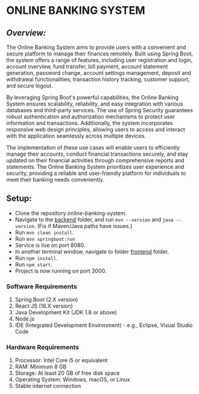 # ONLINE BANKING SYSTEM

## _Overview:_
The Online Banking System aims to provide users with a convenient and secure platform to manage their finances remotely. Built using Spring Boot, the system offers a range of features, including user registration and login, account overview, fund transfer, bill payment, account statement generation, password change, account settings management, deposit and withdrawal functionalities, transaction history tracking, customer support, and secure logout.

By leveraging Spring Boot's powerful capabilities, the Online Banking System ensures scalability, reliability, and easy integration with various databases and third-party services. The use of Spring Security guarantees robust authentication and authorization mechanisms to protect user information and transactions. Additionally, the system incorporates responsive web design principles, allowing users to access and interact with the application seamlessly across multiple devices.

The implementation of these use cases will enable users to efficiently manage their accounts, conduct financial transactions securely, and stay updated on their financial activities through comprehensive reports and statements. The Online Banking System prioritizes user experience and security, providing a reliable and user-friendly platform for individuals to meet their banking needs conveniently.

## Setup:
- Clone the repository online-banking-system.
- Navigate to the [backend](https://github.com/psaurav1290/online-banking-system/tree/main/backend) folder, and run `mvn --version` and `java --version`. (Fix if Maven/Java paths have issues.)
- Run `mvn clean install`.
- Run `mvn springboot:run`
- Service is live on port 8080.
- In another terminal window, navigate to folder [frontend](https://github.com/psaurav1290/online-banking-system/tree/main/frontend) folder.
- Run `npm install`.
- Run `npm start`.
- Project is now running on port 3000. 

### Software Requirements
1.	Spring Boot (2.X version)
2.	React JS (16.X version)
3.	Java Development Kit (JDK 1.8 or above)
4.	Node.js
5.	IDE (Integrated Development Environment) - e.g., Eclipse, Visual Studio Code

### Hardware Requirements
1.	Processor: Intel Core i5 or equivalent
2.	RAM: Minimum 8 GB
3.	Storage: At least 20 GB of free disk space
4.	Operating System: Windows, macOS, or Linux
5.	Stable internet connection

